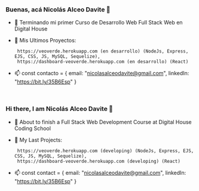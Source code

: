 ### Buenas, acá Nicolás Alceo Davite 👋

- 🌱 Terminando mi primer Curso de Desarrollo Web Full Stack Web en Digital House


- 🔭 Mis Ultimos Proyectos:

       https://veoverde.herokuapp.com (en desarrollo) (NodeJs, Express, EJS, CSS, JS, MySQL, Sequelize),
       https://dashboard-veoverde.herokuapp.com (en desarrollo) (React)
       
       
- 📫 const contacto = {
       email: "nicolasalceodavite@gmail.com",
       linkedIn: "https://bit.ly/35B6Esp"
     }
     
 <br/>
 
 ### Hi there, I am Nicolás Alceo Davite 👋

- 🌱 About to finish a Full Stack Web Development Course at Digital House Coding School


- 🔭 My Last Projects:

       https://veoverde.herokuapp.com (developing) (NodeJs, Express, EJS, CSS, JS, MySQL, Sequelize),
       https://dashboard-veoverde.herokuapp.com (developing) (React)
       

- 📫 const contact = {
       email: "nicolasalceodavite@gmail.com",
       linkedIn: "https://bit.ly/35B6Esp"
     }



<!--
**NicoADavite/NicoADavite** is a ✨ _special_ ✨ repository because its `README.md` (this file) appears on your GitHub profile.

Here are some ideas to get you started:

- 🔭 I’m currently working on ...
- 🌱 I’m currently learning ...
- 👯 I’m looking to collaborate on ...
- 🤔 I’m looking for help with ...
- 💬 Ask me about ...
- 📫 How to reach me: ...
- 😄 Pronouns: ...
- ⚡ Fun fact: ...
-->
